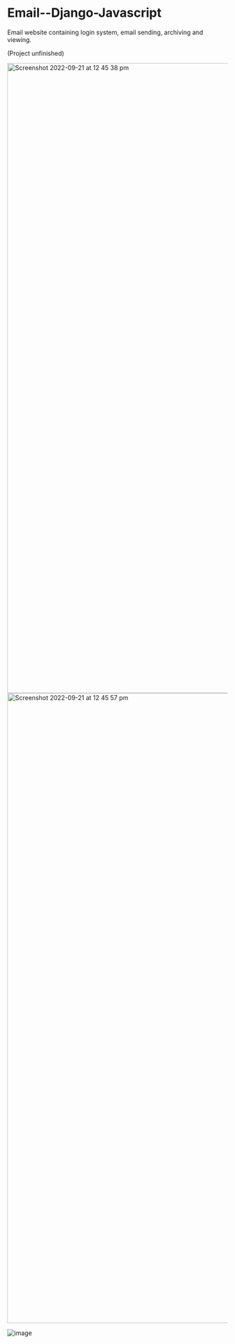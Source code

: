 # Email--Django-Javascript

Email website containing login system, email sending, archiving and viewing.

(Project unfinished)


<img width="1440" alt="Screenshot 2022-09-21 at 12 45 38 pm" src="https://user-images.githubusercontent.com/93264780/191495954-42b1e3e0-b278-4728-a1f0-5e3f9886831c.png">

<img width="1440" alt="Screenshot 2022-09-21 at 12 45 57 pm" src="https://user-images.githubusercontent.com/93264780/191495900-0c1ae951-88c3-47d7-a263-0d4108dda3cb.png">

![image](https://user-images.githubusercontent.com/93264780/191496102-4a92b44d-9e30-424f-85f9-b4c6ef42e593.png)

